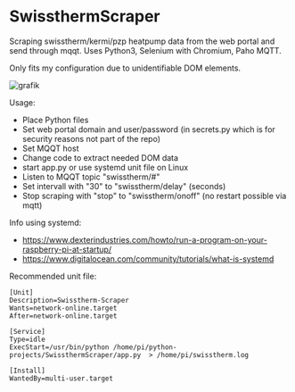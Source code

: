 # SwissthermScraper
Scraping swisstherm/kermi/pzp heatpump data from the web portal and send through mqqt. Uses Python3, Selenium with Chromium, Paho MQTT.

Only fits my configuration due to unidentifiable DOM elements.

![grafik](https://user-images.githubusercontent.com/76875781/147733333-31de635b-6b2e-4d15-adb4-5873575ca2ed.png)

Usage: 
- Place Python files
- Set web portal domain and user/password 
  (in secrets.py which is for security reasons not part of the repo)
- Set MQQT host
- Change code to extract needed DOM data
- start app.py or use systemd unit file on Linux
- Listen to MQQT topic "swisstherm/#"
- Set intervall with "30" to "swisstherm/delay" (seconds)
- Stop scraping with "stop" to "swisstherm/onoff" (no restart possible via mqtt)

Info using systemd:
- https://www.dexterindustries.com/howto/run-a-program-on-your-raspberry-pi-at-startup/
- https://www.digitalocean.com/community/tutorials/what-is-systemd

Recommended unit file:
```
[Unit]
Description=Swisstherm-Scraper
Wants=network-online.target
After=network-online.target

[Service]
Type=idle
ExecStart=/usr/bin/python /home/pi/python-projects/SwissthermScraper/app.py  > /home/pi/swisstherm.log

[Install]
WantedBy=multi-user.target
```
